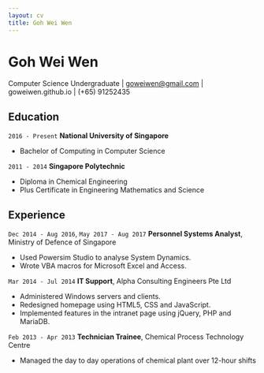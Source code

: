 ```yaml
---
layout: cv
title: Goh Wei Wen
---
```


# Goh Wei Wen

Computer Science Undergraduate
| goweiwen@gmail.com
| goweiwen.github.io
| (+65) 91252435

## Education

`2016 - Present`
__National University of Singapore__
- Bachelor of Computing in Computer Science

`2011 - 2014`
__Singapore Polytechnic__
- Diploma in Chemical Engineering
- Plus Certificate in Engineering Mathematics and Science

## Experience

`Dec 2014 - Aug 2016`, `May 2017 - Aug 2017`
__Personnel Systems Analyst__, Ministry of Defence of Singapore
- Used Powersim Studio to analyse System Dynamics.
- Wrote VBA macros for Microsoft Excel and Access.

`Mar 2014 - Jul 2014`
__IT Support__, Alpha Consulting Engineers Pte Ltd
- Administered Windows servers and clients.
- Redesigned homepage using HTML5, CSS and JavaScript.
- Implemented features in the intranet page using jQuery, PHP and MariaDB.

`Feb 2013 - Apr 2013`
__Technician Trainee__, Chemical Process Technology Centre
- Managed the day to day operations of chemical plant over 12-hour shifts
